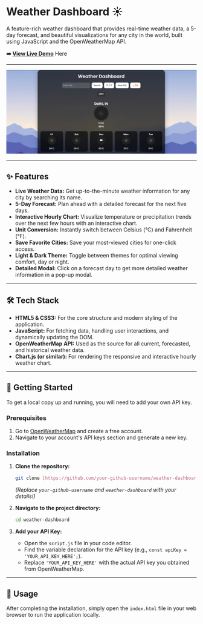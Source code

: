 # Weather Dashboard ☀️

A feature-rich weather dashboard that provides real-time weather data, a 5-day forecast, and beautiful visualizations for any city in the world, built using JavaScript and the OpenWeatherMap API.

**➡️ [View Live Demo]((https://weatherdashboard-by-mohseen.netlify.app/))** Here


---

![image alt](https://github.com/mohseenalihawaldar-dev/WeatherDashBoard/blob/35b2601b99208ff4aadb7f40ccfc5daa3e5083a2/weather_map.png)

---

## ✨ Features

* **Live Weather Data:** Get up-to-the-minute weather information for any city by searching its name.
* **5-Day Forecast:** Plan ahead with a detailed forecast for the next five days.
* **Interactive Hourly Chart:** Visualize temperature or precipitation trends over the next few hours with an interactive chart.
* **Unit Conversion:** Instantly switch between Celsius (°C) and Fahrenheit (°F).
* **Save Favorite Cities:** Save your most-viewed cities for one-click access.
* **Light & Dark Theme:** Toggle between themes for optimal viewing comfort, day or night.
* **Detailed Modal:** Click on a forecast day to get more detailed weather information in a pop-up modal.

---

## 🛠️ Tech Stack

* **HTML5 & CSS3:** For the core structure and modern styling of the application.
* **JavaScript:** For fetching data, handling user interactions, and dynamically updating the DOM.
* **OpenWeatherMap API:** Used as the source for all current, forecasted, and historical weather data.
* **Chart.js (or similar):** For rendering the responsive and interactive hourly weather chart.

---

## 🚀 Getting Started

To get a local copy up and running, you will need to add your own API key.

### Prerequisites

1.  Go to [OpenWeatherMap](https://openweathermap.org/appid) and create a free account.
2.  Navigate to your account's API keys section and generate a new key.

### Installation

1.  **Clone the repository:**
    ```bash
    git clone [https://github.com/your-github-username/weather-dashboard.git](https://github.com/your-github-username/weather-dashboard.git)
    ```
    *(Replace `your-github-username` and `weather-dashboard` with your details!)*

2.  **Navigate to the project directory:**
    ```bash
    cd weather-dashboard
    ```

3.  **Add your API Key:**
    * Open the `script.js` file in your code editor.
    * Find the variable declaration for the API key (e.g., `const apiKey = 'YOUR_API_KEY_HERE';`).
    * Replace `'YOUR_API_KEY_HERE'` with the actual API key you obtained from OpenWeatherMap.

---

## 🏃 Usage

After completing the installation, simply open the `index.html` file in your web browser to run the application locally.
